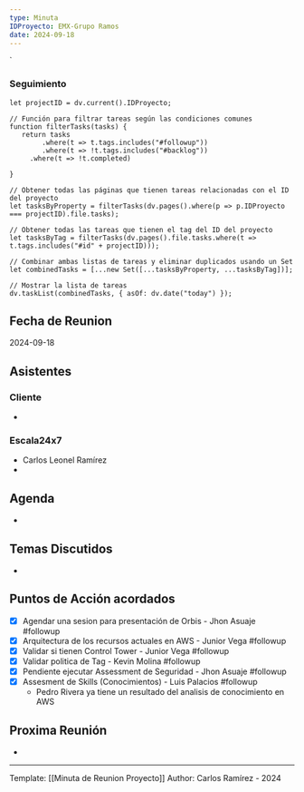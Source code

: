 ```yaml
---
type: Minuta
IDProyecto: EMX-Grupo Ramos
date: 2024-09-18
---
```

`

### Seguimiento

```dataviewjs
let projectID = dv.current().IDProyecto;

// Función para filtrar tareas según las condiciones comunes
function filterTasks(tasks) {
   return tasks
        .where(t => t.tags.includes("#followup"))
        .where(t => !t.tags.includes("#backlog"))
     .where(t => !t.completed)
        
}

// Obtener todas las páginas que tienen tareas relacionadas con el ID del proyecto
let tasksByProperty = filterTasks(dv.pages().where(p => p.IDProyecto === projectID).file.tasks);

// Obtener todas las tareas que tienen el tag del ID del proyecto
let tasksByTag = filterTasks(dv.pages().file.tasks.where(t => t.tags.includes("#id" + projectID)));

// Combinar ambas listas de tareas y eliminar duplicados usando un Set
let combinedTasks = [...new Set([...tasksByProperty, ...tasksByTag])];

// Mostrar la lista de tareas
dv.taskList(combinedTasks, { asOf: dv.date("today") });
 ```
## Fecha de Reunion
2024-09-18

## Asistentes

### Cliente
* 
### Escala24x7
- Carlos Leonel Ramírez
-  

## Agenda
* 
## Temas Discutidos
*  

## Puntos de Acción acordados
- [x] Agendar una sesion para presentación de Orbis - Jhon Asuaje #followup
- [x] Arquitectura de los recursos actuales en AWS - Junior Vega #followup
- [x] Validar si tienen Control Tower - Junior Vega #followup
- [x] Validar politica de Tag - Kevin Molina #followup
- [x] Pendiente ejecutar Assessment de Seguridad - Jhon Asuaje #followup
- [x] Assesment de Skills (Conocimientos) - Luis Palacios #followup
	- Pedro Rivera ya tiene un resultado del analisis de conocimiento en AWS
## Proxima Reunión
*   

---
Template: [[Minuta de Reunion Proyecto]]
Author: Carlos Ramírez - 2024
